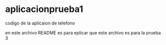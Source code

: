 # aplicacionprueba1
codigo de la aplicaion de telefono 

en este archivo README es para eplicar que este archivo es para la prueba 3
